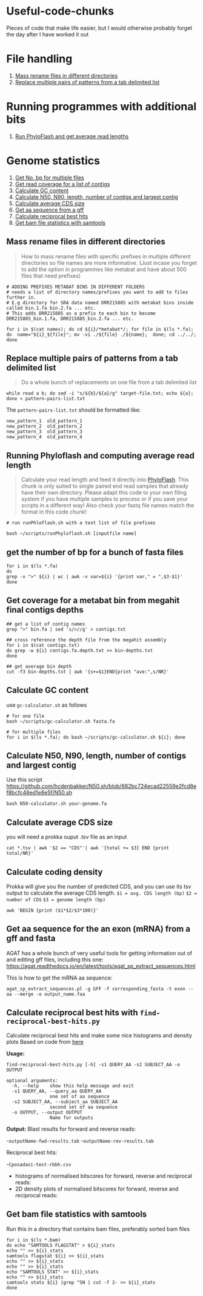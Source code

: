 # Useful-code-chunks
Pieces of code that make life easier, but I would otherwise probably forget the day after I have worked it out

# File handling
1. [Mass rename files in different directories](#1)
2. [Replace multiple pairs of patterns from a tab delimited list](#10)

# Running programmes with additional bits
1. [Run PhyloFlash and get average read lengths](#2)

# Genome statistics
1. [Get No. bp for multiple files](#3)
2. [Get read coverage for a list of contigs](#4)
3. [Calculate GC content](#5)
4. [Calculate N50, N90, length, number of contigs and largest contig](#6)
5. [Calculate average CDS size](#7)
9. [Get aa sequence from a gff](#8)
10. [Calculate reciprocal best hits](#9)
11. [Get bam file statistics with samtools](#11)

## Mass rename files in different directories <a name="1"></a>
> How to mass rename files with specific prefixes in multiple different directories so file names are more informative. (Just incase you forget to add the option in programmes like metabat and have about 500 files that need prefixes)

```
# ADDING PREFIXES METABAT BINS IN DIFFERENT FOLDERS
# needs a list of directory names/prefixes you want to add to files further in. 
# E.g directory for SRA data named DRR215885 with metabat bins inside called bin.1.fa bin.2.fa ... etc. 
# This adds DRR215885 as a prefix to each bin to become DRR215885_bin.1.fa, DRR215885_bin.2.fa ... etc.

for i in $(cat names); do cd ${i}/*metabat*/; for file in $(ls *.fa); do  name="${i}_${file}"; mv -vi ./${file} ./${name};  done; cd ../../; done
```

## Replace multiple pairs of patterns from a tab delimited list <a name="10"></a>
> Do a whole bunch of replacements on one file from a tab delimited list
```
while read a b; do sed -i "s/${b}/${a}/g" target-file.txt; echo ${a}; done < pattern-pairs-list.txt
```
The `pattern-pairs-list.txt` should be formatted like:
```
new_pattern_1  old_pattern_1
new_pattern_2  old_pattern_2
new_pattern_3  old_pattern_3
new_pattern_4  old_pattern_4
```

## Running Phyloflash and computing average read length <a name="2"></a>
> Calculate your read length and feed it directly into [PhyloFlash](http://hrgv.github.io/phyloFlash/ "PhyloFlash Manual"). 
> This chunk is only suited to single paired end read samples that already have their own directory. Please adapt this code to your own filing system if you have multiple samples to process or if you save your scripts in a different way! Also check your fastq file names match the format in this code chunk!
```
# run runPhloflash.sh with a text list of file prefixes

bash ~/scripts/runPhyloflash.sh [inputfile name]
```
## get the number of bp for a bunch of fasta files <a name="3"></a>

```
for i in $(ls *.fa)
do 
grep -v ">" ${i} | wc | awk -v var=${i} '{print var," = ",$3-$1}'
done
```

## Get coverage for a metabat bin from megahit final contigs depths <a name="4"></a>
```
## get a list of contig names
grep ">" bin.fa | sed 's/>//g' > contigs.txt

## cross reference the depth file from the megahit assembly
for i in $(cat contigs.txt)
do grep -w ${i} contigs.fa.depth.txt >> bin-depths.txt
done

## get average bin depth
cut -f3 bin-depths.txt | awk '{s+=$1}END{print "ave:",s/NR}'
```
## Calculate GC content <a name="5"></a>
use `gc-calculator.sh` as follows
```
# for one file
bash ~/scripts/gc-calculator.sh fasta.fa

# for multiple files
for i in $(ls *.fa); do bash ~/scripts/gc-calculator.sh ${i}; done
```
## Calculate N50, N90, length, number of contigs and largest contig <a name="6"></a>
Use this script https://github.com/hcdenbakker/N50.sh/blob/682bc724ecad22559e2fcd8ef8bcfc48ed1e8e5f/N50.sh
```
bash N50-calculator.sh your-genome.fa
```

## Calculate average CDS size <a name="7"></a>
you will need a prokka ouput .tsv file as an input
```
cat *.tsv | awk '$2 == "CDS"'| awk '{total += $3} END {print total/NR}'
```

## Calculate coding density <a name="8"></a>
Prokka will give you the number of predicted CDS, and you can use its tsv output to calculate the average CDS length.
`$1 = avg. CDS length (bp)`
`$2 = number of CDS`
`$3 = genome length (bp)`
```
awk 'BEGIN {print ($1*$2/$3*100)}'
```

## Get aa sequence for the an exon (mRNA) from a gff and fasta <a name="9"></a>
AGAT has a whole bunch of very useful tools for getting information out of and editing gff files, including this one:
https://agat.readthedocs.io/en/latest/tools/agat_sp_extract_sequences.html

This is how to get the mRNA aa sequence:
```
agat_sp_extract_sequences.pl -g GFF -f corresponding_fasta -t exon --aa --merge -o output_name.faa
```

## Calculate reciprocal best hits with `find-reciprocal-best-hits.py` <a name="10"></a>

Calculate reciprocal best hits and make some nice histograms and density plots
Based on code from [here](https://widdowquinn.github.io/2018-03-06-ibioic/02-sequence_databases/05-blast_for_rbh.html)

**Usage:**
```
find-reciprocal-best-hits.py [-h] -s1 QUERY_AA -s2 SUBJECT_AA -o OUTPUT

optional arguments:
  -h, --help    show this help message and exit
  -s1 QUERY_AA, --query_aa QUERY_AA   
                one set of aa sequence
  -s2 SUBJECT_AA, --subject_aa SUBJECT_AA    
                second set of aa sequence
  -o OUTPUT, --output OUTPUT    
                Name for outputs
```
**Output:**
Blast results for forward and reverse reads:

-`outputName-fwd-results.tab`
-`outputName-rev-results.tab`

Reciprocal best hits:

-`Cposadasi-test-rbbh.csv`
- histograms of normalised bitscores for forward, reverse and reciprocal reads:
- 2D density plots of normalised bitscores for forward, reverse and reciprocal reads:

## Get bam file statistics with samtools <a name="11"></a>
Run this in a directory that contains bam files, preferably sorted bam files

```
for i in $(ls *.bam)
do echo "SAMTOOLS FLAGSTAT" > ${i}_stats
echo "" >> ${i}_stats
samtools flagstat ${i} >> ${i}_stats
echo "" >> ${i}_stats
echo "" >> ${i}_stats
echo "SAMTOOLS STAT" >> ${i}_stats
echo "" >> ${i}_stats
samtools stats ${i} |grep ^SN | cut -f 2- >> ${i}_stats
done
```
